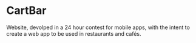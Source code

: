 CartBar
=======

Website, devolped in a 24 hour contest for mobile apps, with the intent to create a web app to be used in restaurants and cafés.
